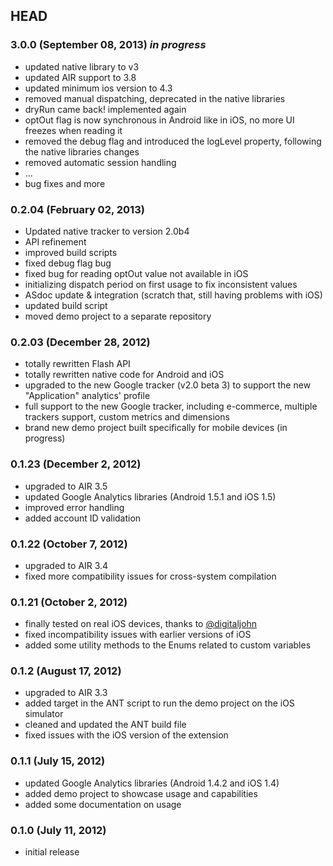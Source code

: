 ## HEAD

### 3.0.0 (September 08, 2013) *in progress*
* updated native library to v3
* updated AIR support to 3.8
* updated minimum ios version to 4.3
* removed manual dispatching, deprecated in the native libraries
* dryRun came back! implemented again
* optOut flag is now synchronous in Android like in iOS, no more UI freezes when reading it
* removed the debug flag and introduced the logLevel property, following the native libraries changes
* removed automatic session handling
* ...
* bug fixes and more

### 0.2.04 (February 02, 2013)

* Updated native tracker to version 2.0b4
* API refinement
* improved build scripts
* fixed debug flag bug
* fixed bug for reading optOut value not available in iOS
* initializing dispatch period on first usage to fix inconsistent values
* ASdoc update & integration (scratch that, still having problems with iOS)
* updated build script
* moved demo project to a separate repository

### 0.2.03 (December 28, 2012)

* totally rewritten Flash API
* totally rewritten native code for Android and iOS
* upgraded to the new Google tracker (v2.0 beta 3) to support the new "Application" analytics' profile
* full support to the new Google tracker, including e-commerce, multiple trackers support, custom metrics and dimensions
* brand new demo project built specifically for mobile devices (in progress)

### 0.1.23 (December 2, 2012)

* upgraded to AIR 3.5
* updated Google Analytics libraries (Android 1.5.1 and iOS 1.5)
* improved error handling
* added account ID validation

### 0.1.22 (October 7, 2012)

* upgraded to AIR 3.4
* fixed more compatibility issues for cross-system compilation

### 0.1.21 (October 2, 2012)

* finally tested on real iOS devices, thanks to [@digitaljohn](http://github.com/digitaljohn)
* fixed incompatibility issues with earlier versions of iOS
* added some utility methods to the Enums related to custom variables

### 0.1.2 (August 17, 2012)

* upgraded to AIR 3.3
* added target in the ANT script to run the demo project on the iOS simulator
* cleaned and updated the ANT build file
* fixed issues with the iOS version of the extension

### 0.1.1 (July 15, 2012)

* updated Google Analytics libraries (Android 1.4.2 and iOS 1.4)
* added demo project to showcase usage and capabilities
* added some documentation on usage

### 0.1.0 (July 11, 2012)

* initial release
